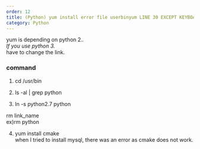 ```yaml
---                  
order: 12   
title: (Python) yum install error file userbinyum LINE 30 EXCEPT KEYBOARDINTERRUPT ON CENT OS UBUNTU LINUX MINT REDHAT   
category: Python   
---   
```

   
yum is depending on python 2.*.   
If you use python 3.*   
have to change the link.   
   
### command   
1. cd /usr/bin   
   
2. ls -al | grep python   
   
3. ln -s python2.7 python   
   
rm link_name   
ex)rm python   
   
4. yum install cmake   
when I tried to install mysql, there was an error as cmake does not work.   
   